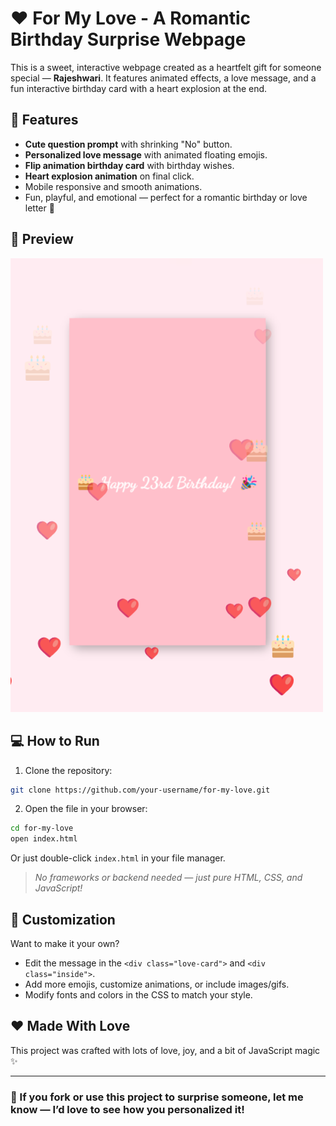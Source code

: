 # ❤️ For My Love - A Romantic Birthday Surprise Webpage

This is a sweet, interactive webpage created as a heartfelt gift for someone special — **Rajeshwari**. It features animated effects, a love message, and a fun interactive birthday card with a heart explosion at the end.

## 🌟 Features

- **Cute question prompt** with shrinking "No" button.
- **Personalized love message** with animated floating emojis.
- **Flip animation birthday card** with birthday wishes.
- **Heart explosion animation** on final click.
- Mobile responsive and smooth animations.
- Fun, playful, and emotional — perfect for a romantic birthday or love letter 💖

## 📸 Preview

<img src="https://github.com/Trushar2411/Qr/raw/main/for-my-love/preview.png" alt="preview" width="500"/>


## 💻 How to Run

1. Clone the repository:

```bash
git clone https://github.com/your-username/for-my-love.git
```

2. Open the file in your browser:

```bash
cd for-my-love
open index.html
```

Or just double-click `index.html` in your file manager.

> _No frameworks or backend needed — just pure HTML, CSS, and JavaScript!_

## 🎉 Customization

Want to make it your own?

- Edit the message in the `<div class="love-card">` and `<div class="inside">`.
- Add more emojis, customize animations, or include images/gifs.
- Modify fonts and colors in the CSS to match your style.

## ❤️ Made With Love

This project was crafted with lots of love, joy, and a bit of JavaScript magic ✨

---

### 💌 If you fork or use this project to surprise someone, let me know — I’d love to see how you personalized it!